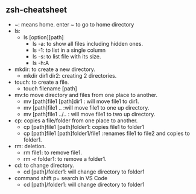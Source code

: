 ## zsh-cheatsheet

* ~: means home. enter ~ to go to home directory
* ls:
    * ls [option][path]
      * ls -a: to show all files including hidden ones.
      * ls -1: to list in a single column
      * ls -s: to list file with its size.
      * ls -h:A
* mkdir: to create a new directory.
  * mkdir dir1 dir2: creating 2 directories.
* touch: to create a file.
  * touch filename [path]
* mv:to move directory and files from one place to another.
  * mv [path]file1 [path]dir1 : will  move file1 to dir1.
  * mv [path]file1 ..  :will move file1 to one up directory.
  * mv [path]file1 ../..  : will move file1 to two up directory.
* cp: copies a file/folder from one place to another.
  * cp [path]file1 [path]folder1: copies file1 to folder1
  * cp [path]file1 [path]folder1/file1 :renames file1 to file2 and copies to folder1.
* rm: deletion.
  * rm file1: to remove file1.
  * rm -r folder1: to remove a folder1.
* cd: to change directory.
  * cd [path]/folder1: will change directory to folder1
* command shift p= search in VS Code
  * cd [path]/folder1: will change directory to folder1
